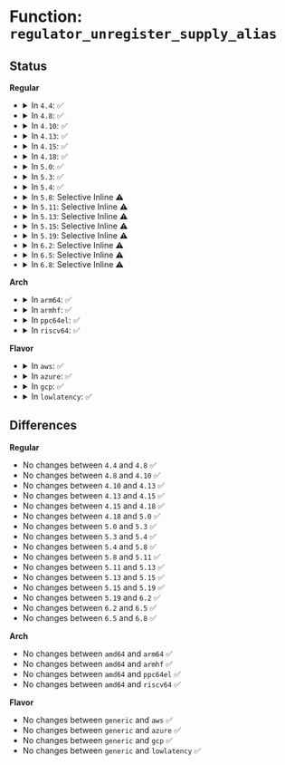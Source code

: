 # Function: <code>regulator_unregister_supply_alias</code>

## Status
<b>Regular</b>
<ul>
<li>
<details>
<summary>In <code>4.4</code>: ✅</summary>

```c
void regulator_unregister_supply_alias(struct device *dev, const char *id);
```

**Collision:** Unique Global

**Inline:** No

**Transformation:** False

**Instances:**

```
In drivers/regulator/core.c (ffffffff814d86e0)
Location: drivers/regulator/core.c:1799
Inline: False
Direct callers:
  - drivers/regulator/core.c:regulator_bulk_unregister_supply_alias
  - drivers/regulator/core.c:regulator_bulk_register_supply_alias
  - drivers/regulator/devres.c:devm_regulator_destroy_supply_alias
```
**Symbols:**

```
ffffffff814d86e0-ffffffff814d8726: regulator_unregister_supply_alias (STB_GLOBAL)
```
</details>
</li>
<li>
<details>
<summary>In <code>4.8</code>: ✅</summary>

```c
void regulator_unregister_supply_alias(struct device *dev, const char *id);
```

**Collision:** Unique Global

**Inline:** No

**Transformation:** False

**Instances:**

```
In drivers/regulator/core.c (ffffffff81529490)
Location: drivers/regulator/core.c:1851
Inline: False
Direct callers:
  - drivers/regulator/core.c:regulator_bulk_unregister_supply_alias
  - drivers/regulator/core.c:regulator_bulk_register_supply_alias
  - drivers/regulator/devres.c:devm_regulator_destroy_supply_alias
```
**Symbols:**

```
ffffffff81529490-ffffffff815294d6: regulator_unregister_supply_alias (STB_GLOBAL)
```
</details>
</li>
<li>
<details>
<summary>In <code>4.10</code>: ✅</summary>

```c
void regulator_unregister_supply_alias(struct device *dev, const char *id);
```

**Collision:** Unique Global

**Inline:** No

**Transformation:** False

**Instances:**

```
In drivers/regulator/core.c (ffffffff815559a0)
Location: drivers/regulator/core.c:1852
Inline: False
Direct callers:
  - drivers/regulator/core.c:regulator_bulk_unregister_supply_alias
  - drivers/regulator/core.c:regulator_bulk_register_supply_alias
  - drivers/regulator/devres.c:devm_regulator_destroy_supply_alias
```
**Symbols:**

```
ffffffff815559a0-ffffffff815559e6: regulator_unregister_supply_alias (STB_GLOBAL)
```
</details>
</li>
<li>
<details>
<summary>In <code>4.13</code>: ✅</summary>

```c
void regulator_unregister_supply_alias(struct device *dev, const char *id);
```

**Collision:** Unique Global

**Inline:** No

**Transformation:** False

**Instances:**

```
In drivers/regulator/core.c (ffffffff81569fd0)
Location: drivers/regulator/core.c:1862
Inline: False
Direct callers:
  - drivers/regulator/core.c:regulator_bulk_unregister_supply_alias
  - drivers/regulator/core.c:regulator_bulk_register_supply_alias
  - drivers/regulator/devres.c:devm_regulator_destroy_supply_alias
```
**Symbols:**

```
ffffffff81569fd0-ffffffff8156a016: regulator_unregister_supply_alias (STB_GLOBAL)
```
</details>
</li>
<li>
<details>
<summary>In <code>4.15</code>: ✅</summary>

```c
void regulator_unregister_supply_alias(struct device *dev, const char *id);
```

**Collision:** Unique Global

**Inline:** No

**Transformation:** False

**Instances:**

```
In drivers/regulator/core.c (ffffffff815ce1a0)
Location: drivers/regulator/core.c:1862
Inline: False
Direct callers:
  - drivers/regulator/core.c:regulator_bulk_unregister_supply_alias
  - drivers/regulator/core.c:regulator_bulk_register_supply_alias
  - drivers/regulator/devres.c:devm_regulator_destroy_supply_alias
```
**Symbols:**

```
ffffffff815ce1a0-ffffffff815ce1e6: regulator_unregister_supply_alias (STB_GLOBAL)
```
</details>
</li>
<li>
<details>
<summary>In <code>4.18</code>: ✅</summary>

```c
void regulator_unregister_supply_alias(struct device *dev, const char *id);
```

**Collision:** Unique Global

**Inline:** No

**Transformation:** False

**Instances:**

```
In drivers/regulator/core.c (ffffffff816065f0)
Location: drivers/regulator/core.c:1913
Inline: False
Direct callers:
  - drivers/regulator/core.c:regulator_bulk_unregister_supply_alias
  - drivers/regulator/core.c:regulator_bulk_register_supply_alias
  - drivers/regulator/devres.c:devm_regulator_destroy_supply_alias
```
**Symbols:**

```
ffffffff816065f0-ffffffff81606636: regulator_unregister_supply_alias (STB_GLOBAL)
```
</details>
</li>
<li>
<details>
<summary>In <code>5.0</code>: ✅</summary>

```c
void regulator_unregister_supply_alias(struct device *dev, const char *id);
```

**Collision:** Unique Global

**Inline:** No

**Transformation:** False

**Instances:**

```
In drivers/regulator/core.c (ffffffff81621810)
Location: drivers/regulator/core.c:2153
Inline: False
Direct callers:
  - drivers/regulator/core.c:regulator_bulk_unregister_supply_alias
  - drivers/regulator/core.c:regulator_bulk_register_supply_alias
  - drivers/regulator/devres.c:devm_regulator_destroy_supply_alias
```
**Symbols:**

```
ffffffff81621810-ffffffff81621856: regulator_unregister_supply_alias (STB_GLOBAL)
```
</details>
</li>
<li>
<details>
<summary>In <code>5.3</code>: ✅</summary>

```c
void regulator_unregister_supply_alias(struct device *dev, const char *id);
```

**Collision:** Unique Global

**Inline:** No

**Transformation:** False

**Instances:**

```
In drivers/regulator/core.c (ffffffff81654aa0)
Location: drivers/regulator/core.c:2127
Inline: False
Direct callers:
  - drivers/regulator/core.c:regulator_bulk_unregister_supply_alias
  - drivers/regulator/core.c:regulator_bulk_register_supply_alias
  - drivers/regulator/devres.c:devm_regulator_destroy_supply_alias
```
**Symbols:**

```
ffffffff81654aa0-ffffffff81654ae0: regulator_unregister_supply_alias (STB_GLOBAL)
```
</details>
</li>
<li>
<details>
<summary>In <code>5.4</code>: ✅</summary>

```c
void regulator_unregister_supply_alias(struct device *dev, const char *id);
```

**Collision:** Unique Global

**Inline:** No

**Transformation:** False

**Instances:**

```
In drivers/regulator/core.c (ffffffff81676f90)
Location: drivers/regulator/core.c:2135
Inline: False
Direct callers:
  - drivers/regulator/core.c:regulator_bulk_unregister_supply_alias
  - drivers/regulator/core.c:regulator_bulk_register_supply_alias
  - drivers/regulator/devres.c:devm_regulator_destroy_supply_alias
```
**Symbols:**

```
ffffffff81676f90-ffffffff81676fd0: regulator_unregister_supply_alias (STB_GLOBAL)
```
</details>
</li>
<li>
<details>
<summary>In <code>5.8</code>: Selective Inline ⚠️</summary>

```c
void regulator_unregister_supply_alias(struct device *dev, const char *id);
```

**Collision:** Unique Global

**Inline:** Selective

**Transformation:** False

**Instances:**

```
In drivers/regulator/core.c (ffffffff817287b3)
Location: drivers/regulator/core.c:2155
Inline: True
Inline callers:
  - drivers/regulator/core.c:regulator_bulk_unregister_supply_alias
Direct callers:
  - drivers/regulator/core.c:regulator_bulk_register_supply_alias
  - drivers/regulator/devres.c:devm_regulator_destroy_supply_alias
```
**Symbols:**

```
ffffffff817288e0-ffffffff81728966: regulator_unregister_supply_alias (STB_GLOBAL)
```
</details>
</li>
<li>
<details>
<summary>In <code>5.11</code>: Selective Inline ⚠️</summary>

```c
void regulator_unregister_supply_alias(struct device *dev, const char *id);
```

**Collision:** Unique Global

**Inline:** Selective

**Transformation:** False

**Instances:**

```
In drivers/regulator/core.c (ffffffff81745363)
Location: drivers/regulator/core.c:2219
Inline: True
Inline callers:
  - drivers/regulator/core.c:regulator_bulk_unregister_supply_alias
Direct callers:
  - drivers/regulator/core.c:regulator_bulk_register_supply_alias
  - drivers/regulator/devres.c:devm_regulator_destroy_supply_alias
```
**Symbols:**

```
ffffffff81745490-ffffffff81745516: regulator_unregister_supply_alias (STB_GLOBAL)
```
</details>
</li>
<li>
<details>
<summary>In <code>5.13</code>: Selective Inline ⚠️</summary>

```c
void regulator_unregister_supply_alias(struct device *dev, const char *id);
```

**Collision:** Unique Global

**Inline:** Selective

**Transformation:** False

**Instances:**

```
In drivers/regulator/core.c (ffffffff81728d03)
Location: drivers/regulator/core.c:2230
Inline: True
Inline callers:
  - drivers/regulator/core.c:regulator_bulk_unregister_supply_alias
Direct callers:
  - drivers/regulator/core.c:regulator_bulk_register_supply_alias
  - drivers/regulator/devres.c:devm_regulator_destroy_supply_alias
```
**Symbols:**

```
ffffffff81728ec0-ffffffff81728f46: regulator_unregister_supply_alias (STB_GLOBAL)
```
</details>
</li>
<li>
<details>
<summary>In <code>5.15</code>: Selective Inline ⚠️</summary>

```c
void regulator_unregister_supply_alias(struct device *dev, const char *id);
```

**Collision:** Unique Global

**Inline:** Selective

**Transformation:** False

**Instances:**

```
In drivers/regulator/core.c (ffffffff817a7fd3)
Location: drivers/regulator/core.c:2330
Inline: True
Inline callers:
  - drivers/regulator/core.c:regulator_bulk_unregister_supply_alias
Direct callers:
  - drivers/regulator/core.c:regulator_bulk_register_supply_alias
  - drivers/regulator/devres.c:devm_regulator_destroy_supply_alias
```
**Symbols:**

```
ffffffff817a81e0-ffffffff817a8266: regulator_unregister_supply_alias (STB_GLOBAL)
```
</details>
</li>
<li>
<details>
<summary>In <code>5.19</code>: Selective Inline ⚠️</summary>

```c
void regulator_unregister_supply_alias(struct device *dev, const char *id);
```

**Collision:** Unique Global

**Inline:** Selective

**Transformation:** False

**Instances:**

```
In drivers/regulator/core.c (ffffffff818e28b2)
Location: drivers/regulator/core.c:2377
Inline: True
Inline callers:
  - drivers/regulator/core.c:regulator_bulk_unregister_supply_alias
Direct callers:
  - drivers/regulator/core.c:regulator_bulk_register_supply_alias
  - drivers/regulator/devres.c:devm_regulator_destroy_supply_alias
```
**Symbols:**

```
ffffffff818e2ae0-ffffffff818e2b6b: regulator_unregister_supply_alias (STB_GLOBAL)
```
</details>
</li>
<li>
<details>
<summary>In <code>6.2</code>: Selective Inline ⚠️</summary>

```c
void regulator_unregister_supply_alias(struct device *dev, const char *id);
```

**Collision:** Unique Global

**Inline:** Selective

**Transformation:** False

**Instances:**

```
In drivers/regulator/core.c (ffffffff81a37932)
Location: drivers/regulator/core.c:2404
Inline: True
Inline callers:
  - drivers/regulator/core.c:regulator_bulk_unregister_supply_alias
Direct callers:
  - drivers/regulator/core.c:regulator_bulk_register_supply_alias
  - drivers/regulator/devres.c:devm_regulator_destroy_supply_alias
```
**Symbols:**

```
ffffffff81a37ae0-ffffffff81a37b6b: regulator_unregister_supply_alias (STB_GLOBAL)
```
</details>
</li>
<li>
<details>
<summary>In <code>6.5</code>: Selective Inline ⚠️</summary>

```c
void regulator_unregister_supply_alias(struct device *dev, const char *id);
```

**Collision:** Unique Global

**Inline:** Selective

**Transformation:** False

**Instances:**

```
In drivers/regulator/core.c (ffffffff81a81502)
Location: drivers/regulator/core.c:2470
Inline: True
Inline callers:
  - drivers/regulator/core.c:regulator_bulk_unregister_supply_alias
Direct callers:
  - drivers/regulator/core.c:regulator_bulk_register_supply_alias
  - drivers/regulator/devres.c:devm_regulator_destroy_supply_alias
```
**Symbols:**

```
ffffffff81a816b0-ffffffff81a8173b: regulator_unregister_supply_alias (STB_GLOBAL)
```
</details>
</li>
<li>
<details>
<summary>In <code>6.8</code>: Selective Inline ⚠️</summary>

```c
void regulator_unregister_supply_alias(struct device *dev, const char *id);
```

**Collision:** Unique Global

**Inline:** Selective

**Transformation:** False

**Instances:**

```
In drivers/regulator/core.c (ffffffff81ad3ab2)
Location: drivers/regulator/core.c:2472
Inline: True
Inline callers:
  - drivers/regulator/core.c:regulator_bulk_unregister_supply_alias
Direct callers:
  - drivers/regulator/core.c:regulator_bulk_register_supply_alias
  - drivers/regulator/devres.c:devm_regulator_destroy_supply_alias
```
**Symbols:**

```
ffffffff81ad3c60-ffffffff81ad3ceb: regulator_unregister_supply_alias (STB_GLOBAL)
```
</details>
</li>
</ul>
<b>Arch</b>
<ul>
<li>
<details>
<summary>In <code>arm64</code>: ✅</summary>

```c
void regulator_unregister_supply_alias(struct device *dev, const char *id);
```

**Collision:** Unique Global

**Inline:** No

**Transformation:** False

**Instances:**

```
In drivers/regulator/core.c (ffff80001083fe90)
Location: drivers/regulator/core.c:2135
Inline: False
Direct callers:
  - drivers/regulator/core.c:regulator_bulk_unregister_supply_alias
  - drivers/regulator/core.c:regulator_bulk_register_supply_alias
  - drivers/regulator/devres.c:devm_regulator_destroy_supply_alias
```
**Symbols:**

```
ffff80001083fe90-ffff80001083feec: regulator_unregister_supply_alias (STB_GLOBAL)
```
</details>
</li>
<li>
<details>
<summary>In <code>armhf</code>: ✅</summary>

```c
void regulator_unregister_supply_alias(struct device *dev, const char *id);
```

**Collision:** Unique Global

**Inline:** No

**Transformation:** False

**Instances:**

```
In drivers/regulator/core.c (c0949714)
Location: drivers/regulator/core.c:2135
Inline: False
Direct callers:
  - drivers/regulator/core.c:regulator_bulk_unregister_supply_alias
  - drivers/regulator/core.c:regulator_bulk_register_supply_alias
  - drivers/regulator/devres.c:devm_regulator_destroy_supply_alias
```
**Symbols:**

```
c0949714-c094975c: regulator_unregister_supply_alias (STB_GLOBAL)
```
</details>
</li>
<li>
<details>
<summary>In <code>ppc64el</code>: ✅</summary>

```c
void regulator_unregister_supply_alias(struct device *dev, const char *id);
```

**Collision:** Unique Global

**Inline:** No

**Transformation:** False

**Instances:**

```
In drivers/regulator/core.c (c0000000008d9960)
Location: drivers/regulator/core.c:2135
Inline: False
Direct callers:
  - drivers/regulator/core.c:regulator_bulk_unregister_supply_alias
  - drivers/regulator/core.c:regulator_bulk_register_supply_alias
  - drivers/regulator/devres.c:devm_regulator_destroy_supply_alias
```
**Symbols:**

```
c0000000008d9960-c0000000008d99e0: regulator_unregister_supply_alias (STB_GLOBAL)
```
</details>
</li>
<li>
<details>
<summary>In <code>riscv64</code>: ✅</summary>

```c
void regulator_unregister_supply_alias(struct device *dev, const char *id);
```

**Collision:** Unique Global

**Inline:** No

**Transformation:** False

**Instances:**

```
In drivers/regulator/core.c (ffffffe000521e36)
Location: drivers/regulator/core.c:2135
Inline: False
Direct callers:
  - drivers/regulator/core.c:regulator_bulk_unregister_supply_alias
  - drivers/regulator/core.c:regulator_bulk_register_supply_alias
  - drivers/regulator/devres.c:devm_regulator_destroy_supply_alias
```
**Symbols:**

```
ffffffe000521e36-ffffffe000521e86: regulator_unregister_supply_alias (STB_GLOBAL)
```
</details>
</li>
</ul>
<b>Flavor</b>
<ul>
<li>
<details>
<summary>In <code>aws</code>: ✅</summary>

```c
void regulator_unregister_supply_alias(struct device *dev, const char *id);
```

**Collision:** Unique Global

**Inline:** No

**Transformation:** False

**Instances:**

```
In drivers/regulator/core.c (ffffffff8163cc80)
Location: drivers/regulator/core.c:2135
Inline: False
Direct callers:
  - drivers/regulator/core.c:regulator_bulk_unregister_supply_alias
  - drivers/regulator/core.c:regulator_bulk_register_supply_alias
  - drivers/regulator/devres.c:devm_regulator_destroy_supply_alias
```
**Symbols:**

```
ffffffff8163cc80-ffffffff8163ccc0: regulator_unregister_supply_alias (STB_GLOBAL)
```
</details>
</li>
<li>
<details>
<summary>In <code>azure</code>: ✅</summary>

```c
void regulator_unregister_supply_alias(struct device *dev, const char *id);
```

**Collision:** Unique Global

**Inline:** No

**Transformation:** False

**Instances:**

```
In drivers/regulator/core.c (ffffffff8161ce70)
Location: drivers/regulator/core.c:2135
Inline: False
Direct callers:
  - drivers/regulator/core.c:regulator_bulk_unregister_supply_alias
  - drivers/regulator/core.c:regulator_bulk_register_supply_alias
  - drivers/regulator/devres.c:devm_regulator_destroy_supply_alias
```
**Symbols:**

```
ffffffff8161ce70-ffffffff8161ceb0: regulator_unregister_supply_alias (STB_GLOBAL)
```
</details>
</li>
<li>
<details>
<summary>In <code>gcp</code>: ✅</summary>

```c
void regulator_unregister_supply_alias(struct device *dev, const char *id);
```

**Collision:** Unique Global

**Inline:** No

**Transformation:** False

**Instances:**

```
In drivers/regulator/core.c (ffffffff8166add0)
Location: drivers/regulator/core.c:2135
Inline: False
Direct callers:
  - drivers/regulator/core.c:regulator_bulk_unregister_supply_alias
  - drivers/regulator/core.c:regulator_bulk_register_supply_alias
  - drivers/regulator/devres.c:devm_regulator_destroy_supply_alias
```
**Symbols:**

```
ffffffff8166add0-ffffffff8166ae10: regulator_unregister_supply_alias (STB_GLOBAL)
```
</details>
</li>
<li>
<details>
<summary>In <code>lowlatency</code>: ✅</summary>

```c
void regulator_unregister_supply_alias(struct device *dev, const char *id);
```

**Collision:** Unique Global

**Inline:** No

**Transformation:** False

**Instances:**

```
In drivers/regulator/core.c (ffffffff81685390)
Location: drivers/regulator/core.c:2135
Inline: False
Direct callers:
  - drivers/regulator/core.c:regulator_bulk_unregister_supply_alias
  - drivers/regulator/core.c:regulator_bulk_register_supply_alias
  - drivers/regulator/devres.c:devm_regulator_destroy_supply_alias
```
**Symbols:**

```
ffffffff81685390-ffffffff816853d0: regulator_unregister_supply_alias (STB_GLOBAL)
```
</details>
</li>
</ul>

## Differences
<b>Regular</b>
<ul>
<li>
No changes between <code>4.4</code> and <code>4.8</code> ✅
</li>
<li>
No changes between <code>4.8</code> and <code>4.10</code> ✅
</li>
<li>
No changes between <code>4.10</code> and <code>4.13</code> ✅
</li>
<li>
No changes between <code>4.13</code> and <code>4.15</code> ✅
</li>
<li>
No changes between <code>4.15</code> and <code>4.18</code> ✅
</li>
<li>
No changes between <code>4.18</code> and <code>5.0</code> ✅
</li>
<li>
No changes between <code>5.0</code> and <code>5.3</code> ✅
</li>
<li>
No changes between <code>5.3</code> and <code>5.4</code> ✅
</li>
<li>
No changes between <code>5.4</code> and <code>5.8</code> ✅
</li>
<li>
No changes between <code>5.8</code> and <code>5.11</code> ✅
</li>
<li>
No changes between <code>5.11</code> and <code>5.13</code> ✅
</li>
<li>
No changes between <code>5.13</code> and <code>5.15</code> ✅
</li>
<li>
No changes between <code>5.15</code> and <code>5.19</code> ✅
</li>
<li>
No changes between <code>5.19</code> and <code>6.2</code> ✅
</li>
<li>
No changes between <code>6.2</code> and <code>6.5</code> ✅
</li>
<li>
No changes between <code>6.5</code> and <code>6.8</code> ✅
</li>
</ul>
<b>Arch</b>
<ul>
<li>
No changes between <code>amd64</code> and <code>arm64</code> ✅
</li>
<li>
No changes between <code>amd64</code> and <code>armhf</code> ✅
</li>
<li>
No changes between <code>amd64</code> and <code>ppc64el</code> ✅
</li>
<li>
No changes between <code>amd64</code> and <code>riscv64</code> ✅
</li>
</ul>
<b>Flavor</b>
<ul>
<li>
No changes between <code>generic</code> and <code>aws</code> ✅
</li>
<li>
No changes between <code>generic</code> and <code>azure</code> ✅
</li>
<li>
No changes between <code>generic</code> and <code>gcp</code> ✅
</li>
<li>
No changes between <code>generic</code> and <code>lowlatency</code> ✅
</li>
</ul>
